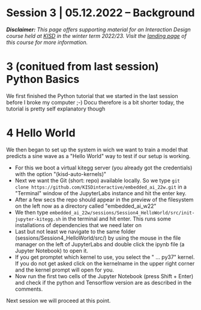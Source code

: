 # Session 3 | 05.12.2022 – Background

***Disclaimer:*** *This page offers supporting material for an Interaction Design course held at [KISD](https://kisd.de) in the winter term 2022/23. Visit the [landing page](https://github.com/KISDinteractive/fundamentals22w) of this course for more information.*

# 3 (conitued from last session) Python Basics
We first finished the Python tutorial that we started in the last session before I broke my computer ;-) Docu therefore is a bit shorter today, the tutorial is pretty self explanatory though

# 4 Hello World
We then began to set up the system in wich we want to train a model that predicts a sine wave as a "Hello World" way to test if our setup is working.
- For this we boot a virtual kitegg server (you already got the credentials) with the option "(kisd-auto-kernels)"
- Next we want the Git (short: repo) available locally. So we type `git clone https://github.com/KISDinteractive/embedded_ai_22w.git` in a "Terminal" window of the JupyterLabs instance and hit the enter key.
- After a few secs the repo should appear in the preview of the filesystem on the left now as a directory called "embedded_ai_w22"
- We then type `embedded_ai_22w/sessions/Session4_HelloWorld/src/init-jupyter-kitegg.sh` in the terminal and hit enter. This runs some installations of dependencies that we need later on
- Last but not least we navigate to the same folder (sessions/Session4_HelloWorld/src/) by using the mouse in the file manager on the left of JupyterLabs and double click the ipynb file (a Jupyter Notebook) to open it. 
- If you get promptet which kernel to use, you select the " ... py37" kernel. If you do not get asked click on the kernelname in the upper right corner and the kernel prompt will open for you.
- Now run the first two cells of the Jupyter Notebook (press Shift + Enter) and check if the python and Tensorflow version are as described in the comments.

Next session we will proceed at this point.
